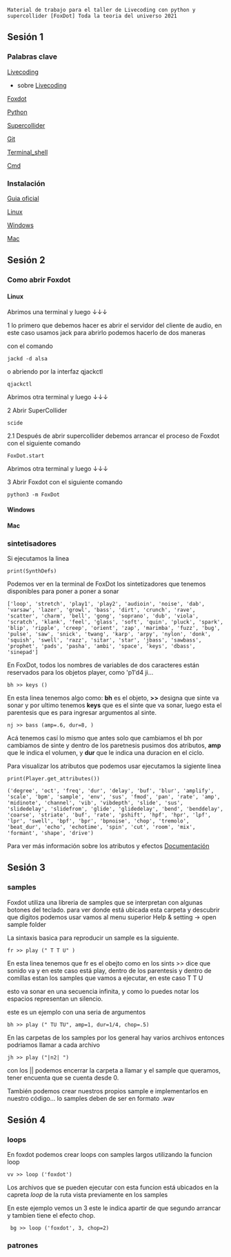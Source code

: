                        
                                                                                                         

~~~
Material de trabajo para el taller de Livecoding con python y supercollider [FoxDot] Toda la teoria del universo 2021
~~~


## Sesión 1 


### Palabras clave

[Livecoding](https://toplap.org/about/) 

+ sobre [Livecoding](https://github.com/toplap/awesome-livecoding/)

[Foxdot](https://foxdot.org/)

[Python](https://www.python.org/)

[Supercollider](https://supercollider.github.io/)

[Git](https://git-scm.com/)

[Terminal_shell](https://es.wikipedia.org/wiki/Shell_de_Unix)

[Cmd](https://www.ionos.es/digitalguide/servidores/know-how/comandos-cmd/)


### Instalación 

[Guia oficial](https://foxdot.org/installation/)

[Linux](https://github.com/Noisk8/InstalandoFoxDot-En-linux/blob/master/Debian-Ubuntu/foxdot.sh)

[Windows]()

[Mac]()




## Sesión 2 

### Como abrir Foxdot 

#### Linux 

Abrimos una terminal y luego ↓↓↓


1  lo primero que debemos hacer es abrir el servidor del cliente de audio, en este caso usamos jack para abrirlo podemos hacerlo de dos maneras 

con el comando 
~~~
jackd -d alsa
~~~

o abriendo por la interfaz qjackctl

~~~
qjackctl
~~~


Abrimos otra terminal y luego ↓↓↓

2 Abrir SuperCollider 

~~~
scide
~~~

2.1 Después de abrir supercollider debemos arrancar el proceso de Foxdot con el siguiente comando 

~~~
FoxDot.start
~~~


Abrimos otra terminal y luego ↓↓↓


3 Abrir Foxdot con el siguiente comando 

~~~
python3 -m FoxDot
~~~






#### Windows 

#### Mac


### sintetisadores


Si ejecutamos la linea 
~~~
print(SynthDefs)
~~~

Podemos ver en la terminal de FoxDot los sintetizadores que tenemos disponibles para poner a poner a sonar 

~~~
['loop', 'stretch', 'play1', 'play2', 'audioin', 'noise', 'dab', 'varsaw', 'lazer', 'growl', 'bass', 'dirt', 'crunch', 'rave', 'scatter', 'charm', 'bell', 'gong', 'soprano', 'dub', 'viola', 'scratch', 'klank', 'feel', 'glass', 'soft', 'quin', 'pluck', 'spark', 'blip', 'ripple', 'creep', 'orient', 'zap', 'marimba', 'fuzz', 'bug', 'pulse', 'saw', 'snick', 'twang', 'karp', 'arpy', 'nylon', 'donk', 'squish', 'swell', 'razz', 'sitar', 'star', 'jbass', 'sawbass', 'prophet', 'pads', 'pasha', 'ambi', 'space', 'keys', 'dbass', 'sinepad']
~~~

 En FoxDot, todos los nombres de variables de dos caracteres están reservados para los objetos player, como 'p1'd4 ji...
 
 ~~~
 bh >> keys ()
 ~~~
 
En esta linea tenemos algo como:  **bh**  es el objeto, **>>** designa que sinte va sonar y por ultimo tenemos **keys** que es el sinte que va sonar, luego esta el parentesis que es para ingresar argumentos al sinte.
 
 ~~~
 nj >> bass (amp=.6, dur=8, )
 ~~~
 
 Acá tenemos casí lo mismo que antes solo que cambiamos el bh por cambiamos de sinte y dentro de los paretnesis pusimos dos atributos, **amp** que le indica el volumen, y **dur** que le indica una duracion en el ciclo.
 
 
 
 Para visualizar los atributos que podemos usar ejecutamos la sigiente linea 
 
 ~~~
 print(Player.get_attributes())
 ~~~
 
 ~~~
 ('degree', 'oct', 'freq', 'dur', 'delay', 'buf', 'blur', 'amplify', 'scale', 'bpm', 'sample', 'env', 'sus', 'fmod', 'pan', 'rate', 'amp', 'midinote', 'channel', 'vib', 'vibdepth', 'slide', 'sus', 'slidedelay', 'slidefrom', 'glide', 'glidedelay', 'bend', 'benddelay', 'coarse', 'striate', 'buf', 'rate', 'pshift', 'hpf', 'hpr', 'lpf', 'lpr', 'swell', 'bpf', 'bpr', 'bpnoise', 'chop', 'tremolo', 'beat_dur', 'echo', 'echotime', 'spin', 'cut', 'room', 'mix', 'formant', 'shape', 'drive')
 ~~~
 
 Para ver más información sobre los atributos y efectos [Documentación](https://foxdot.org/docs/player-attributes/)

 
 ## Sesión 3 
 
 ### samples
 
 Foxdot utiliza una libreria de samples que se interpretan con algunas botones del teclado. para ver donde está ubicada esta carpeta y descubrir que digitos podemos usar vamos al  menu superior Help & setting → open sample folder
 
 La sintaxis basica para reproducir un sample es la siguiente.
 
 ~~~
 fr >> play (" T T U" )
 ~~~
 
 En esta linea tenemos que fr es el obejto como en los sints >> dice que sonido va y en este caso está play, dentro de los parentesis y dentro de comillas estan los samples que vamos a ejecutar, en este caso T T U 
 
 esto va sonar en una secuencia infinita, y como lo puedes notar los espacios representan un silencio. 
 
 
  este es un ejemplo con una seria de argumentos 
  
 ~~~
 bh >> play (" TU TU", amp=1, dur=1/4, chop=.5)
 ~~~
 
 En las carpetas de los samples por los general hay varios archivos entonces podriamos llamar a cada archivo 
 
 ~~~
 jh >> play ("|n2| ")
~~~

con los || podemos encerrar la carpeta a llamar y el sample que queramos, tener encuenta que se cuenta desde 0.

También podemos crear nuestros propios sample e implementarlos en nuestro código... lo samples deben de ser en formato .wav 
 
 
 
 ## Sesión 4
 
 
 ### loops
 
 En foxdot podemos crear loops con samples largos  utilizando la funcion loop
 
 ~~~
 vv >> loop ('foxdot')
~~~

 Los archivos que se pueden ejecutar con esta funcion está ubicados en la capreta _loop_ de la ruta vista previamente en los samples   


En este ejemplo vemos un 3 este le indica apartir de que segundo arrancar y tambien tiene el efecto chop.


~~~
 bg >> loop ('foxdot', 3, chop=2)
~~~


 
 
 ### patrones 

 
 
 
 
 
 
















